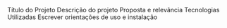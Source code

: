 Título do Projeto
Descrição do projeto
Proposta e relevância
Tecnologias Utilizadas
Escrever orientações de uso e instalação
